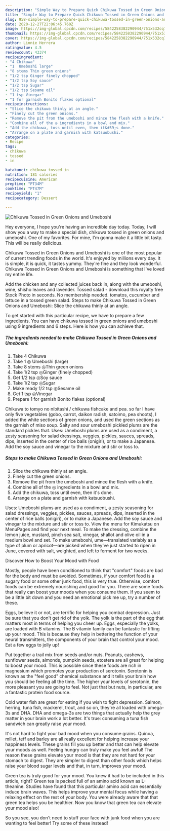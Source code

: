 ```yaml
---
description: "Simple Way to Prepare Quick Chikuwa Tossed in Green Onions and Umeboshi"
title: "Simple Way to Prepare Quick Chikuwa Tossed in Green Onions and Umeboshi"
slug: 958-simple-way-to-prepare-quick-chikuwa-tossed-in-green-onions-and-umeboshi
date: 2020-12-27T22:06:45.760Z
image: https://img-global.cpcdn.com/recipes/5842258382290944/751x532cq70/chikuwa-tossed-in-green-onions-and-umeboshi-recipe-main-photo.jpg
thumbnail: https://img-global.cpcdn.com/recipes/5842258382290944/751x532cq70/chikuwa-tossed-in-green-onions-and-umeboshi-recipe-main-photo.jpg
cover: https://img-global.cpcdn.com/recipes/5842258382290944/751x532cq70/chikuwa-tossed-in-green-onions-and-umeboshi-recipe-main-photo.jpg
author: Linnie Herrera
ratingvalue: 4.5
reviewcount: 43374
recipeingredient:
- "4 Chikuwa"
- "1  Umeboshi large"
- "8 stems Thin green onions"
- "1/2 tsp Ginger finely chopped"
- "1/2 tsp Soy sauce"
- "1/2 tsp Sugar"
- "1/2 tsp Sesame oil"
- "1 tsp Vinegar"
- "1 for garnish Bonito flakes optional"
recipeinstructions:
- "Slice the chikuwa thinly at an angle."
- "Finely cut the green onions."
- "Remove the pit from the umeboshi and mince the flesh with a knife."
- "Combine all of the ◎ ingredients in a bowl and mix."
- "Add the chikuwa, toss until even, then it&#39;s done."
- "Arrange on a plate and garnish with katsuobushi."
categories:
- Recipe
tags:
- chikuwa
- tossed
- in

katakunci: chikuwa tossed in 
nutrition: 181 calories
recipecuisine: American
preptime: "PT34M"
cooktime: "PT47M"
recipeyield: "1"
recipecategory: Dessert

---
```



![Chikuwa Tossed in Green Onions and Umeboshi](https://img-global.cpcdn.com/recipes/5842258382290944/751x532cq70/chikuwa-tossed-in-green-onions-and-umeboshi-recipe-main-photo.jpg)

Hey everyone, I hope you're having an incredible day today. Today, I will show you a way to make a special dish, chikuwa tossed in green onions and umeboshi. One of my favorites. For mine, I'm gonna make it a little bit tasty. This will be really delicious.

Chikuwa Tossed in Green Onions and Umeboshi is one of the most popular of current trending foods in the world. It's enjoyed by millions every day. It is simple, it is quick, it tastes yummy. They're fine and they look wonderful. Chikuwa Tossed in Green Onions and Umeboshi is something that I've loved my entire life.

Add the chicken and any collected juices back in, along with the umeboshi, wine, shisho leaves and lavender. Tossed salad - download this royalty free Stock Photo in seconds. No membership needed. tomatos, cucumber and lettuce in a tossed green salad. Steps to make Chikuwa Tossed in Green Onions and Umeboshi: Slice the chikuwa thinly at an angle.


To get started with this particular recipe, we have to prepare a few ingredients. You can have chikuwa tossed in green onions and umeboshi using 9 ingredients and 6 steps. Here is how you can achieve that.

<!--inarticleads1-->

##### The ingredients needed to make Chikuwa Tossed in Green Onions and Umeboshi:

1. Take 4 Chikuwa
1. Take 1 ◎ Umeboshi (large)
1. Take 8 stems ◎Thin green onions
1. Take 1/2 tsp ◎Ginger (finely chopped)
1. Get 1/2 tsp ◎Soy sauce
1. Take 1/2 tsp ◎Sugar
1. Make ready 1/2 tsp ◎Sesame oil
1. Get 1 tsp ◎Vinegar
1. Prepare 1 for garnish Bonito flakes (optional)


Chikuwa to tomyo no nibitashi / chikuwa fishcake and pea. so far I have only five vegetables (gobo, carrot, daikon radish, satoimo, pea shoots), I added the white sections of green onions, and used the green sections as the garnish of miso soup. Salty and sour umeboshi pickled plums are the standard pickles that. Uses: Umeboshi plums are used as a condiment, a zesty seasoning for salad dressings, veggies, pickles, sauces, spreads, dips, inserted in the center of rice balls (onigiri), or to make a Japanese. Add the soy sauce and vinegar to the mixture and stir or toss to. 

<!--inarticleads2-->

##### Steps to make Chikuwa Tossed in Green Onions and Umeboshi:

1. Slice the chikuwa thinly at an angle.
1. Finely cut the green onions.
1. Remove the pit from the umeboshi and mince the flesh with a knife.
1. Combine all of the ◎ ingredients in a bowl and mix.
1. Add the chikuwa, toss until even, then it&#39;s done.
1. Arrange on a plate and garnish with katsuobushi.


Uses: Umeboshi plums are used as a condiment, a zesty seasoning for salad dressings, veggies, pickles, sauces, spreads, dips, inserted in the center of rice balls (onigiri), or to make a Japanese. Add the soy sauce and vinegar to the mixture and stir or toss to. View the menu for Kimukatsu on MenuPages and find your next meal. To make the dressing, combine the lemon juice, mustard, pinch sea salt, vinegar, shallot and olive oil in a medium bowl and set. To make umeboshi, ume—translated variably as a type of plum or apricot—are picked when they&#39;ve just started to ripen in June, covered with salt, weighted, and left to ferment for two weeks. 

Discover How to Boost Your Mood with Food


Mostly, people have been conditioned to think that "comfort" foods are bad for the body and must be avoided. Sometimes, if your comfort food is a sugary food or some other junk food, this is very true. Otherwise, comfort foods can be extremely nourishing and good for you. There are some foods that really can boost your moods when you consume them. If you seem to be a little bit down and you need an emotional pick me up, try a number of these.

Eggs, believe it or not, are terrific for helping you combat depression. Just be sure that you don't get rid of the yolk. The yolk is the part of the egg that matters most in terms of helping you cheer up. Eggs, especially the yolks, are loaded with B vitamins. The B vitamin family can be fantastic for lifting up your mood. This is because they help in bettering the function of your neural transmitters, the components of your brain that control your mood. Eat a few eggs to jolly up!

Put together a trail mix from seeds and/or nuts. Peanuts, cashews, sunflower seeds, almonds, pumpkin seeds, etcetera are all great for helping to boost your mood. This is possible since these foods are rich in magnesium which promotes your production of serotonin. Serotonin is known as the "feel good" chemical substance and it tells your brain how you should be feeling all the time. The higher your levels of serotonin, the more pleasant you are going to feel. Not just that but nuts, in particular, are a fantastic protein food source.

Cold water fish are great for eating if you wish to fight depression. Salmon, herring, tuna fish, mackerel, trout, and so on, they're all loaded with omega-3s and DHA. DHA and omega-3s are two things that actually help the grey matter in your brain work a lot better. It's true: consuming a tuna fish sandwich can greatly raise your mood. 

It's not hard to fight your bad mood when you consume grains. Quinoa, millet, teff and barley are all really excellent for helping increase your happiness levels. These grains fill you up better and that can help elevate your moods as well. Feeling hungry can truly make you feel awful! The reason these grains elevate your mood is that they are not hard for your stomach to digest. They are simpler to digest than other foods which helps raise your blood sugar levels and that, in turn, improves your mood.

Green tea is truly good for your mood. You knew it had to be included in this article, right? Green tea is packed full of an amino acid known as L-theanine. Studies have found that this particular amino acid can essentially induce brain waves. This helps improve your mental focus while having a relaxing effect on the rest of your body. You were already aware that that green tea helps you be healthier. Now you know that green tea can elevate your mood also!

So you see, you don't need to stuff your face with junk food when you are wanting to feel better! Try some of these instead!


